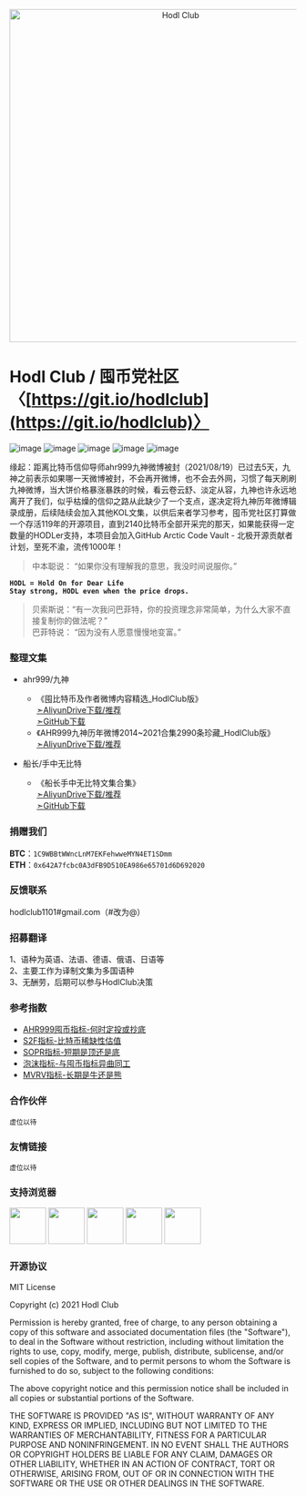<p align="center">
  <a href="https://github.com/hodl-club/hodl-club" target="_blank">
    <img src="https://raw.githubusercontent.com/hodl-club/hodl-club/main/images/hodl_club_logo.png" alt="Hodl Club" width="585px" style="max-width:100%;" />
  </a>
</p>

# Hodl Club / 囤币党社区 〈[https://git.io/hodlclub](https://git.io/hodlclub)〉

![image](https://img.shields.io/badge/build-passing-brightgreen)
![image](https://img.shields.io/badge/license-MIT-red)
![image](https://img.shields.io/badge/stars-%E2%98%85%E2%98%85%E2%98%85%E2%98%85%E2%98%85-brightgreen) 
![image](https://img.shields.io/badge/platform-linux%20%7C%20macos%20%7C%20windows-lightgrey) 
![image](https://img.shields.io/badge/stars-100-lightgrey?logo=github&style=social) 

缘起：距离比特币信仰导师ahr999九神微博被封（2021/08/19）已过去5天，九神之前表示如果哪一天微博被封，不会再开微博，也不会去外网，习惯了每天刷刷九神微博，当大饼价格暴涨暴跌的时候，看云卷云舒、淡定从容，九神也许永远地离开了我们，似乎枯燥的信仰之路从此缺少了一个支点，遂决定将九神历年微博辑录成册，后续陆续会加入其他KOL文集，以供后来者学习参考，囤币党社区打算做一个存活119年的开源项目，直到2140比特币全部开采完的那天，如果能获得一定数量的HODLer支持，本项目会加入GitHub Arctic Code Vault - 北极开源贡献者计划，至死不渝，流传1000年！

>中本聪说： “如果你没有理解我的意思，我没时间说服你。”   

**`HODL = Hold On for Dear Life`**  
**`Stay strong, HODL even when the price drops.`**  

>贝索斯说：“有一次我问巴菲特，你的投资理念非常简单，为什么大家不直接复制你的做法呢？”  
>巴菲特说： “因为没有人愿意慢慢地变富。”  


### 整理文集
* ahr999/九神     
  * 《囤比特币及作者微博内容精选_HodlClub版》  
  [➣AliyunDrive下载/推荐](https://www.aliyundrive.com/s/LthUQyEJxs7)  
  [➣GitHub下载](https://github.com/hodl-club/hodl-club/raw/main/%E5%BE%AE%E5%8D%9AKOL/A.ahr999/%E5%9B%A4%E6%AF%94%E7%89%B9%E5%B8%81%E5%8F%8A%E4%BD%9C%E8%80%85%E5%BE%AE%E5%8D%9A%E5%86%85%E5%AE%B9%E7%B2%BE%E9%80%89_HodlClub%E7%89%88.pdf)  
  * 《AHR999九神历年微博2014~2021合集2990条珍藏_HodlClub版》  
  [➣AliyunDrive下载/推荐](https://www.aliyundrive.com/s/Eh7qHkwvHVm)  

* 船长/手中无比特  
  * 《船长手中无比特文集合集》  
  [➣AliyunDrive下载/推荐](https://www.aliyundrive.com/s/eCo34E6EXRc)   
  [➣GitHub下载](https://github.com/hodl-club/hodl-club/raw/main/%E8%AE%BA%E5%9D%9BKOL/S.%E6%89%8B%E4%B8%AD%E6%97%A0%E6%AF%94%E7%89%B9%E5%B8%81/%E8%88%B9%E9%95%BF%E6%89%8B%E4%B8%AD%E6%97%A0%E6%AF%94%E7%89%B9%E6%96%87%E9%9B%86%E5%90%88%E9%9B%86_HodlClub%E7%89%88.pdf)  


### 捐赠我们   
**BTC**：`1C9WBBtWWncLnM7EKFehwweMYN4ET1SDmm`  
**ETH**：`0x642A7fcbc0A3dFB9D510EA986e65701d6D692020`  


### 反馈联系
hodlclub1101#gmail.com（#改为@）  


### 招募翻译  
1、语种为英语、法语、德语、俄语、日语等  
2、主要工作为译制文集为多国语种  
3、无酬劳，后期可以参与HodlClub决策


### 参考指数
* [AHR999囤币指标-何时定投或抄底](https://www.qkl123.com/data/ahr999/btc)    
* [S2F指标-比特币稀缺性估值](https://www.qkl123.com/data/s2f/btc)  
* [SOPR指标-短期是顶还是底](https://www.qkl123.com/data/sopr/btc)  
* [泡沫指标-与囤币指标异曲同工](https://www.qkl123.com/data/bubble/btc)    
* [MVRV指标-长期是牛还是熊](https://www.qkl123.com/data/mvrv/btc) 


### 合作伙伴  
`虚位以待`  


### 友情链接  
`虚位以待`  


### 支持浏览器  
<p>
<img src="https://s3.amazonaws.com/creativetim_bucket/github/browser/chrome.png" width="64" />
<img src="https://s3.amazonaws.com/creativetim_bucket/github/browser/firefox.png" width="64" />
<img src="https://s3.amazonaws.com/creativetim_bucket/github/browser/edge.png" width="64" />
<img src="https://s3.amazonaws.com/creativetim_bucket/github/browser/safari.png" width="64" />
<img src="https://s3.amazonaws.com/creativetim_bucket/github/browser/opera.png" width="64" />
</p>


### 开源协议
MIT License

Copyright (c) 2021 Hodl Club

Permission is hereby granted, free of charge, to any person obtaining a copy
of this software and associated documentation files (the "Software"), to deal
in the Software without restriction, including without limitation the rights
to use, copy, modify, merge, publish, distribute, sublicense, and/or sell
copies of the Software, and to permit persons to whom the Software is
furnished to do so, subject to the following conditions:

The above copyright notice and this permission notice shall be included in all
copies or substantial portions of the Software.

THE SOFTWARE IS PROVIDED "AS IS", WITHOUT WARRANTY OF ANY KIND, EXPRESS OR
IMPLIED, INCLUDING BUT NOT LIMITED TO THE WARRANTIES OF MERCHANTABILITY,
FITNESS FOR A PARTICULAR PURPOSE AND NONINFRINGEMENT. IN NO EVENT SHALL THE
AUTHORS OR COPYRIGHT HOLDERS BE LIABLE FOR ANY CLAIM, DAMAGES OR OTHER
LIABILITY, WHETHER IN AN ACTION OF CONTRACT, TORT OR OTHERWISE, ARISING FROM,
OUT OF OR IN CONNECTION WITH THE SOFTWARE OR THE USE OR OTHER DEALINGS IN THE
SOFTWARE.
